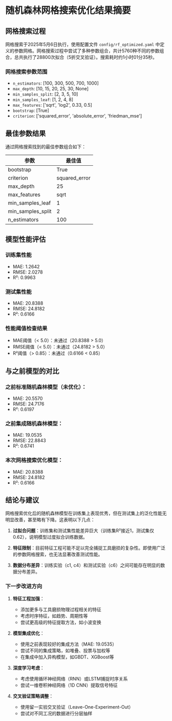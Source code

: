 # 随机森林网格搜索优化结果摘要

## 网格搜索过程

网格搜索于2025年5月6日执行，使用配置文件 `config/rf_optimized.yaml` 中定义的参数网格。网格搜索过程中尝试了多种参数组合，共计5760种不同的参数组合，总共执行了28800次拟合（5折交叉验证）。搜索耗时约1小时01分35秒。

### 网格搜索参数范围

- `n_estimators`: [100, 300, 500, 700, 1000]
- `max_depth`: [10, 15, 20, 25, 30, None]
- `min_samples_split`: [2, 3, 5, 10]
- `min_samples_leaf`: [1, 2, 4, 8]
- `max_features`: ['sqrt', 'log2', 0.33, 0.5]
- `bootstrap`: [True]
- `criterion`: ['squared_error', 'absolute_error', 'friedman_mse']

## 最佳参数结果

通过网格搜索找到的最佳参数组合如下：

| 参数 | 最佳值 |
|------|--------|
| bootstrap | True |
| criterion | squared_error |
| max_depth | 25 |
| max_features | sqrt |
| min_samples_leaf | 1 |
| min_samples_split | 2 |
| n_estimators | 100 |

## 模型性能评估

### 训练集性能

- MAE: 1.2642
- RMSE: 2.0278
- R²: 0.9963

### 测试集性能

- MAE: 20.8388
- RMSE: 24.8182
- R²: 0.6166

### 性能阈值检查结果

- MAE阈值（< 5.0）：未通过（20.8388 > 5.0）
- RMSE阈值（< 5.0）：未通过（24.8182 > 5.0）
- R²阈值（> 0.85）：未通过（0.6166 < 0.85）

## 与之前模型的对比

### 之前标准随机森林模型（未优化）：

- MAE: 20.5570
- RMSE: 24.7176
- R²: 0.6197

### 之前集成随机森林模型：

- MAE: 19.0535
- RMSE: 22.8843
- R²: 0.6741

### 本次网格搜索优化模型：

- MAE: 20.8388
- RMSE: 24.8182
- R²: 0.6166

## 结论与建议

网格搜索优化后的随机森林模型在训练集上表现优秀，但在测试集上的泛化性能无明显改善，甚至略有下降。这表明以下几点：

1. **过拟合问题**：训练集和测试集性能差异巨大（训练集R²接近1，测试集仅0.62），说明模型过度拟合训练数据。

2. **特征限制**：目前特征工程可能不足以完全捕捉工具磨损的复杂性。即使用广泛的参数网格搜索，也无法显著改善测试性能。

3. **数据分布差异**：训练实验（c1, c4）和测试实验（c6）之间可能存在明显的数据分布差异。

### 下一步改进方向

1. **特征工程加强**：
   - 添加更多与工具磨损物理过程相关的特征
   - 考虑时序特征，如趋势、周期性等
   - 尝试更高级的特征提取方法，如小波变换

2. **模型集成优化**：
   - 使用之前表现较好的集成方法（MAE: 19.0535）
   - 尝试不同的集成策略，如堆叠、投票与加权等
   - 在集成中加入异构模型，如GBDT、XGBoost等

3. **深度学习考虑**：
   - 考虑使用循环神经网络（RNN）或LSTM捕捉时序关系
   - 尝试一维卷积神经网络（1D CNN）提取信号特征

4. **交叉验证策略调整**：
   - 使用留一实验交叉验证（Leave-One-Experiment-Out）
   - 尝试对不同工况的数据进行分层抽样 